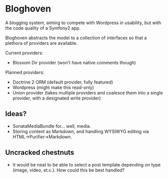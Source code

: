 Bloghoven
=========

A blogging system, aiming to compete with Wordpress in usability, but with the code quality of a Symfony2 app.

Bloghoven abstracts the model to a collection of interfaces so that a plethora of providers are available.

Current providers:

  * Blosxom Dir provider (won't have native comments though)

Planned providers: 

  * Doctrine 2 ORM (default provider, fully featured)
  * Wordpress (might make this read-only)
  * Union provider (takes multiple providers and coalesce them into a single provider, with a designated write provider)

## Ideas?

* SonataMediaBundle for... well, media.
* Storing content as Markdown, and handling WYSIWYG editing via HTML->Purifier->Markdown.

## Uncracked chestnuts

* It would be neat to be able to select a post template depending on type (image, video, et.c.). How could this be best handled?